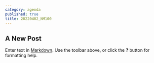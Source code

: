 ```yaml
---
category: agenda
published: true
title: 20220402_NM100
---
```

## A New Post

Enter text in [Markdown](http://daringfireball.net/projects/markdown/). Use the toolbar above, or click the **?** button for formatting help.
